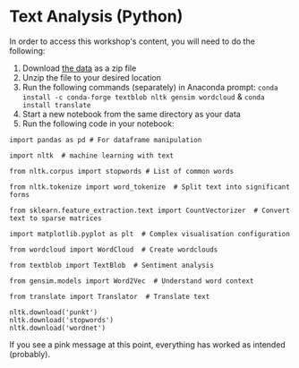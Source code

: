 # Text Analysis (Python)

In order to access this workshop's content, you will need to do the following:

1. Download [the data](https://github.com/DecodedCo/data-resources/raw/master/datasets/apple-tweets.zip) as a zip file
2. Unzip the file to your desired location
3. Run the following commands (separately) in Anaconda prompt: `conda install -c conda-forge textblob nltk gensim wordcloud` & `conda install translate`
4. Start a new notebook from the same directory as your data
5. Run the following code in your notebook:

```
import pandas as pd # For dataframe manipulation

import nltk  # machine learning with text

from nltk.corpus import stopwords # List of common words

from nltk.tokenize import word_tokenize  # Split text into significant forms

from sklearn.feature_extraction.text import CountVectorizer  # Convert text to sparse matrices

import matplotlib.pyplot as plt  # Complex visualisation configuration

from wordcloud import WordCloud  # Create wordclouds

from textblob import TextBlob  # Sentiment analysis

from gensim.models import Word2Vec  # Understand word context

from translate import Translator  # Translate text

nltk.download('punkt')
nltk.download('stopwords')
nltk.download('wordnet')
```

If you see a pink message at this point, everything has worked as intended (probably).
